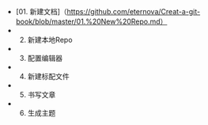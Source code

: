 - [01. 新建文档]（https://github.com/eternova/Creat-a-git-book/blob/master/01.%20New%20Repo.md）
- 02. 新建本地Repo
- 03. 配置编辑器
- 04. 新建标配文件
- 05. 书写文章
- 06. 生成主题